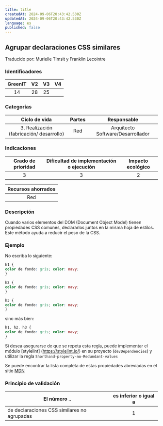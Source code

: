 ```yaml
---
title: title
createdAt: 2024-09-06T20:43:42.530Z
updatedAt: 2024-09-06T20:43:42.530Z
language: es
published: false
---
```

## Agrupar declaraciones CSS similares
Traducido por: Murielle Timsit y Franklin Lecointre

### Identificadores

| GreenIT |  V2  |  V3  |  V4  |
|:-------:|:----:|:----:|:----:|
|   14   | 28  | 25  | |

### Categorías

| Ciclo de vida | Partes | Responsable  |
|:---------:|:----:|:----:|
| 3. Realización (fabricación/ desarrollo) | Red | Arquitecto Software/Desarrollador |

### Indicaciones

| Grado de prioridad   | Dificultad de implementación o ejecución | Impacto ecológico   |
|:-------------------:|:-------------------------:|:---------------------:|
| 3 | 3 | 2 |

|Recursos ahorrados |
|:----------------------------------------------------------:|
| Red  |

### Descripción

Cuando varios elementos del DOM (Document Object Model) tienen propiedades CSS comunes, declararlos juntos en la misma hoja de estilos. Este método ayuda a reducir el peso de la CSS.

### Ejemplo

No escriba lo siguiente:
```css
h1 {
color de fondo: gris; color: navy;
}

h2 {
color de fondo: gris; color: navy;
}

h3 {
color de fondo: gris; color: navy;
}
```

sino más bien:
```css
h1, h2, h3 {
color de fondo: gris; color: navy;
}
```

Si desea asegurarse de que se repeta esta regla, puede implementar el módulo [stylelint] (https://stylelint.io/) en su proyecto (`devDependencies`) y utilizar la regla `Shorthand-property-no-Redundant-values`

Se puede encontrar la lista completa de estas propiedades abreviadas en el sitio [MDN](https://developer.mozilla.org/fr/docs/Web/CSS/Propri%C3%A9t%C3%A9s_raccourcies)

### Principio de validación

| El número ..   | es inferior o igual a   |  
|-------------------|:-------------------------:|
| de declaraciones CSS similares no agrupadas | 1  |


